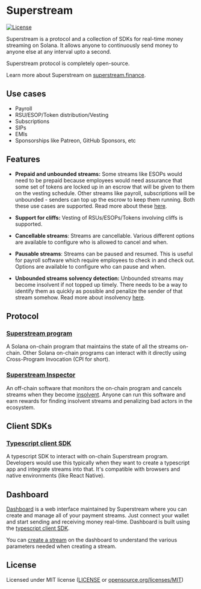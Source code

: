 # Superstream

[![License](https://img.shields.io/github/license/superstream-finance/superstream)](https://opensource.org/licenses/MIT)

Superstream is a protocol and a collection of SDKs for real-time money streaming on Solana. It allows anyone to
continuously send money to anyone else at any interval upto a second.

Superstream protocol is completely open-source.

Learn more about Superstream on [superstream.finance](https://superstream.finance/).

## Use cases

- Payroll
- RSU/ESOP/Token distribution/Vesting
- Subscriptions
- SIPs
- EMIs
- Sponsorships like Patreon, GitHub Sponsors, etc

## Features

- **Prepaid and unbounded streams:** Some streams like ESOPs would need to be prepaid because employees would need
  assurance that some set of tokens are locked up in an escrow that will be given to them on the vesting schedule. Other
  streams like payroll, subscriptions will be unbounded - senders can top up the escrow to keep them running. Both these
  use cases are supported. Read more about these [here](https://superstream.finance/docs/resources/types-of-streams).

- **Support for cliffs:** Vesting of RSUs/ESOPs/Tokens involving cliffs is supported.

- **Cancellable streams**: Streams are cancellable. Various different options are available to configure who is allowed
  to cancel and when.

- **Pausable streams**: Streams can be paused and resumed. This is useful for payroll software which require employees
  to check in and check out. Options are available to configure who can pause and when.

- **Unbounded streams solvency detection:** Unbounded streams may become insolvent if not topped up timely. There needs
  to be a way to identify them as quickly as possible and penalize the sender of that stream somehow. Read more about
  insolvency [here](https://superstream.finance/docs/resources/insolvency).

## Protocol

### [**Superstream program**](https://superstream.finance/docs/protocol/program)

A Solana on-chain program that maintains the state of all the streams on-chain. Other Solana on-chain programs can
interact with it directly using Cross-Program Invocation (CPI for short).

### [**Superstream Inspector**](https://superstream.finance/docs/protocol/inspector)

An off-chain software that monitors the on-chain program and cancels streams when they become
[insolvent](https://superstream.finance/docs/resources/insolvency). Anyone can run this software and earn rewards for
finding insolvent streams and penalizing bad actors in the ecosystem.

## Client SDKs

### [**Typescript client SDK**](https://superstream.finance/docs/client-sdks/ts)

A typescript SDK to interact with on-chain Superstream program. Developers would use this typically when they want to
create a typescript app and integrate streams into that. It's compatible with browsers and native environments (like
React Native).

## Dashboard

[Dashboard](https://superstream.finance/dashboard/streams) is a web interface maintained by Superstream where you can
create and manage all of your payment streams. Just connect your wallet and start sending and receiving money real-time.
Dashboard is built using the [typescript client SDK](https://superstream.finance/docs/client-sdks/ts).

You can [create a stream](https://superstream.finance/dashboard/create-stream) on the dashboard to understand the
various parameters needed when creating a stream.

## License

Licensed under MIT license ([LICENSE](LICENSE) or [opensource.org/licenses/MIT](https://opensource.org/licenses/MIT))
